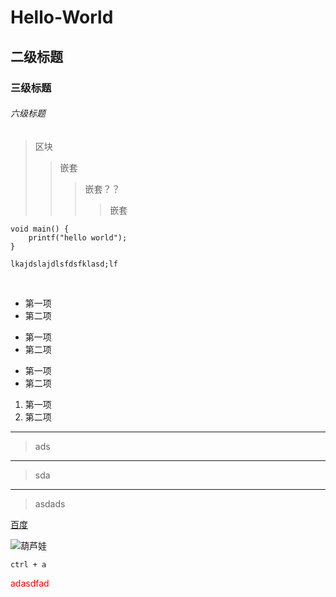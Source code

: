 # Hello-World
## 二级标题
### 三级标题
###### 六级标题

> 区块
>> 嵌套
>>> 嵌套？？
>>>> 嵌套


    void main() {
        printf("hello world");
    }
  
    lkajdslajdlsfdsfklasd;lf
    
    
    
- 第一项
- 第二项

+ 第一项
+ 第二项

* 第一项
* 第二项

1. 第一项
2. 第二项

****

> ads

-----------------------------------------------

>sda

________________________

> asdads

[百度](http:://www.baidu.com)

![葫芦娃](http://img5.imgtn.bdimg.com/it/u=2520536666,1269032613&fm=23&gp=0.jpg)

`ctrl + a`
 
 <font color=red> adasdfad </font>

